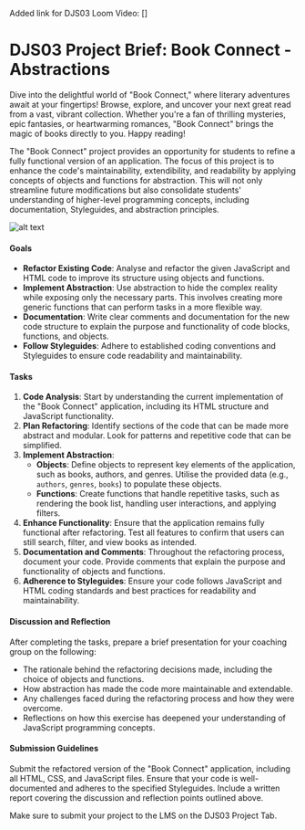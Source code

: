 Added link for DJS03 Loom Video: []



# DJS03 Project Brief: Book Connect - Abstractions

Dive into the delightful world of "Book Connect," where literary adventures await at your fingertips! Browse, explore, and uncover your next great read from a vast, vibrant collection. Whether you're a fan of thrilling mysteries, epic fantasies, or heartwarming romances, "Book Connect" brings the magic of books directly to you. Happy reading! 

The "Book Connect" project provides an opportunity for students to refine a fully functional version of an application. The focus of this project is to enhance the code's maintainability, extendibility, and readability by applying concepts of objects and functions for abstraction. This will not only streamline future modifications but also consolidate students' understanding of higher-level programming concepts, including documentation, Styleguides, and abstraction principles.

![alt text](image.png)

#### Goals

- **Refactor Existing Code**: Analyse and refactor the given JavaScript and HTML code to improve its structure using objects and functions.
- **Implement Abstraction**: Use abstraction to hide the complex reality while exposing only the necessary parts. This involves creating more generic functions that can perform tasks in a more flexible way.
- **Documentation**: Write clear comments and documentation for the new code structure to explain the purpose and functionality of code blocks, functions, and objects.
- **Follow Styleguides**: Adhere to established coding conventions and Styleguides to ensure code readability and maintainability.

#### Tasks

1. **Code Analysis**: Start by understanding the current implementation of the "Book Connect" application, including its HTML structure and JavaScript functionality.
2. **Plan Refactoring**: Identify sections of the code that can be made more abstract and modular. Look for patterns and repetitive code that can be simplified.
3. **Implement Abstraction**:
   - **Objects**: Define objects to represent key elements of the application, such as books, authors, and genres. Utilise the provided data (e.g., `authors`, `genres`, `books`) to populate these objects.
   - **Functions**: Create functions that handle repetitive tasks, such as rendering the book list, handling user interactions, and applying filters.
4. **Enhance Functionality**: Ensure that the application remains fully functional after refactoring. Test all features to confirm that users can still search, filter, and view books as intended.
5. **Documentation and Comments**: Throughout the refactoring process, document your code. Provide comments that explain the purpose and functionality of objects and functions.
6. **Adherence to Styleguides**: Ensure your code follows JavaScript and HTML coding standards and best practices for readability and maintainability.

#### Discussion and Reflection

After completing the tasks, prepare a brief presentation for your coaching group on the following:
- The rationale behind the refactoring decisions made, including the choice of objects and functions.
- How abstraction has made the code more maintainable and extendable.
- Any challenges faced during the refactoring process and how they were overcome.
- Reflections on how this exercise has deepened your understanding of JavaScript programming concepts.

#### Submission Guidelines

Submit the refactored version of the "Book Connect" application, including all HTML, CSS, and JavaScript files. Ensure that your code is well-documented and adheres to the specified Styleguides. Include a written report covering the discussion and reflection points outlined above.

Make sure to submit your project to the LMS on the DJS03 Project Tab.
